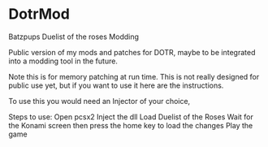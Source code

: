 # DotrMod
 Batzpups Duelist of the roses Modding

Public version of my mods and patches for DOTR, maybe to be integrated into a modding tool in the future. 

Note this is for memory patching at run time. 
This is not really designed for public use yet,
but if you want to use it here are the instructions.

To use this you would need an Injector of your choice,

Steps to use:
Open pcsx2
Inject the dll
Load Duelist of the Roses
Wait for the Konami screen then press the home key to load the changes
Play the game
